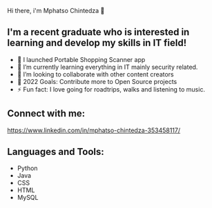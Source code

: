Hi there, i'm Mphatso Chintedza 👋

## I'm a recent graduate who is interested in learning and develop my skills in IT field!

- 🔭 I launched Portable Shopping Scanner app
- 🌱 I’m currently learning everything in IT mainly security related.
- 👯 I’m looking to collaborate with other content creators
- 🥅 2022 Goals: Contribute more to Open Source projects
- ⚡ Fun fact: I love going for roadtrips, walks and listening to music.

## Connect with me:

https://www.linkedin.com/in/mphatso-chintedza-353458117/

## Languages and Tools:

- Python
- Java
- CSS
- HTML
- MySQL
